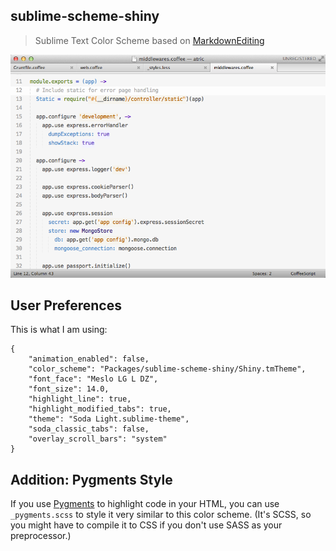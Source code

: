 ## sublime-scheme-shiny

> Sublime Text Color Scheme based on [MarkdownEditing](https://github.com/ttscoff/MarkdownEditing)

![Screenshot](screenshot.png "Sublime Text 2 with Color Scheme Shiny and theme Soda Light")

## User Preferences

This is what I am using:

    {
        "animation_enabled": false,
        "color_scheme": "Packages/sublime-scheme-shiny/Shiny.tmTheme",
        "font_face": "Meslo LG L DZ",
        "font_size": 14.0,
        "highlight_line": true,
        "highlight_modified_tabs": true,
        "theme": "Soda Light.sublime-theme",
        "soda_classic_tabs": false,
        "overlay_scroll_bars": "system"
    }

## Addition: Pygments Style

If you use [Pygments](http://pygments.org/) to highlight code in your HTML, you can use `_pygments.scss` to style it very similar to this color scheme. (It's SCSS, so you might have to compile it to CSS if you don't use SASS as your preprocessor.)
